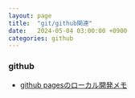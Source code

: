 ```yaml
---
layout: page
title:  "git/github関連"
date:   2024-05-04 03:00:00 +0900
categories: github
---
```


### github

- [github pagesのローカル開発メモ](2024-05-04-how-to-githubpages.html)
